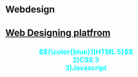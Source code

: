 # Webdesign
<h1><u>Web Designing platfrom</u></h1>
<div align="center">
    
<h2>
<font color="cyan">
$${\color{blue}1)HTML 5}$$
<br>
2)CSS 3
<br>
3)Javascript
</h2>
</font>
</div>